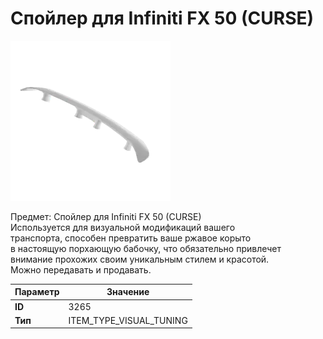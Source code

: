 # Спойлер для Infiniti FX 50 (CURSE)

![Item Image](../img/3265.webp?raw=true)

Предмет: Спойлер для Infiniti FX 50 (CURSE)<br>Используется для визуальной модификаций вашего<br>транспорта, способен превратить ваше ржавое корыто<br>в настоящую порхающую бабочку, что обязательно привлечет<br>внимание прохожих своим уникальным стилем и красотой.<br>Можно передавать и продавать.


| Параметр | Значение |
|----------|----------|
| **ID** | 3265 |
| **Тип** | ITEM_TYPE_VISUAL_TUNING |

